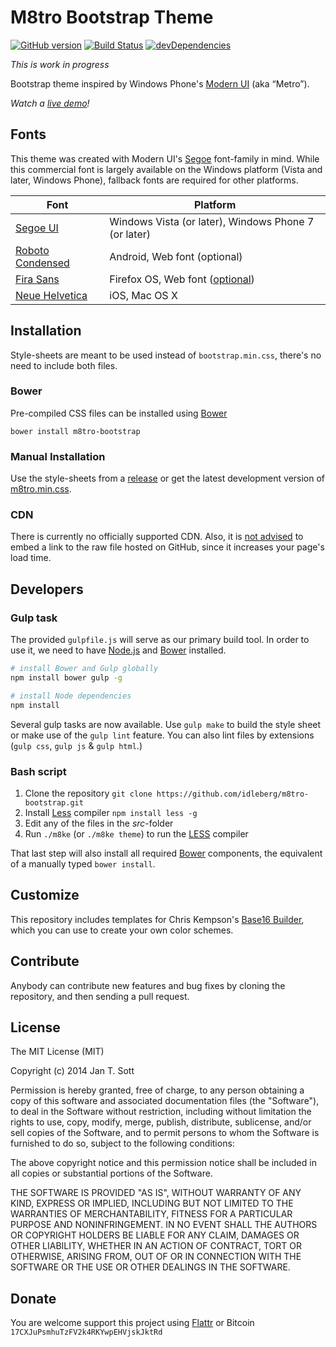 # M8tro Bootstrap Theme

[![GitHub version](https://badge.fury.io/gh/idleberg%2Fm8tro-bootstrap.svg)](http://badge.fury.io/gh/idleberg%2Fm8tro-bootstrap) [![Build Status](https://secure.travis-ci.org/idleberg/m8tro-bootstrap.svg)](http://travis-ci.org/idleberg/m8tro-bootstrap) [![devDependencies](https://david-dm.org/idleberg/m8tro-bootstrap/dev-status.svg)](https://david-dm.org/idleberg/m8tro-bootstrap#info=devDependencies)

*This is work in progress*

Bootstrap theme inspired by Windows Phone's [Modern UI](http://msdn.microsoft.com/en-us/library/windows/apps/dn465800.aspx) (aka “Metro”).

*Watch a [live demo](http://idleberg.github.io/m8tro-bootstrap/)!*

## Fonts

This theme was created with Modern UI's [Segoe](http://www.microsoft.com/typography/fonts/family.aspx?FID=331) font-family in mind. While this commercial font is largely available on the Windows platform (Vista and later, Windows Phone), fallback fonts are required for other platforms. 

Font | Platform
-----|---------
[Segoe UI](http://www.microsoft.com/typography/fonts/family.aspx?FID=331)         | Windows Vista (or later), Windows Phone 7 (or later)
[Roboto Condensed](http://www.google.com/fonts/specimen/Roboto+Condensed) | Android, Web font (optional)
[Fira Sans](http://mozilla.github.io/Fira/)        | Firefox OS, Web font ([optional](http://www.google.com/fonts/specimen/Fira+Sans))
[Neue Helvetica](http://www.linotype.com/1266/neuehelvetica-family.html)   | iOS, Mac OS X

## Installation

Style-sheets are meant to be used instead of `bootstrap.min.css`, there's no need to include both files.

### Bower

Pre-compiled CSS files can be installed using [Bower](http://bower.io/)

    bower install m8tro-bootstrap

### Manual Installation

Use the style-sheets from a [release](https://github.com/idleberg/m8tro-bootstrap/releases) or get the latest development version of [m8tro.min.css](https://raw.githubusercontent.com/idleberg/m8tro-bootstrap/master/dist/css/m8tro.min.css).

### CDN

There is currently no officially supported CDN. Also, it is [not advised](http://stackoverflow.com/a/5503156/1329116) to embed a link to the raw file hosted on GitHub, since it increases your page's load time.

## Developers

### Gulp task

The provided `gulpfile.js` will serve as our primary build tool. In order to use it, we need to have [Node.js](http://nodejs.org/download/) and [Bower](http://bower.io/) installed.

```bash
# install Bower and Gulp globally
npm install bower gulp -g

# install Node dependencies
npm install
```

Several gulp tasks are now available. Use `gulp make` to build the style sheet or make use of the `gulp lint` feature. You can also lint files by extensions (`gulp css`, `gulp js` & `gulp html`.)

### Bash script

1. Clone the repository `git clone https://github.com/idleberg/m8tro-bootstrap.git`
2. Install [Less](http://lesscss.org/) compiler `npm install less -g`
3. Edit any of the files in the *src*-folder
4. Run `./m8ke` (or `./m8ke theme`) to run the [LESS](http://lesscss.org/) compiler

That last step will also install all required [Bower](http://bower.io/) components, the equivalent of a manually typed `bower install`.

## Customize

This repository includes templates for Chris Kempson's [Base16 Builder](https://github.com/chriskempson/base16-builder), which you can use to create your own color schemes.

## Contribute

Anybody can contribute new features and bug fixes by cloning the repository, and then sending a pull request.

## License

The MIT License (MIT)

Copyright (c) 2014 Jan T. Sott

Permission is hereby granted, free of charge, to any person obtaining a copy of this software and associated documentation files (the "Software"), to deal in the Software without restriction, including without limitation the rights to use, copy, modify, merge, publish, distribute, sublicense, and/or sell copies of the Software, and to permit persons to whom the Software is furnished to do so, subject to the following conditions:

The above copyright notice and this permission notice shall be included in all copies or substantial portions of the Software.

THE SOFTWARE IS PROVIDED "AS IS", WITHOUT WARRANTY OF ANY KIND, EXPRESS OR IMPLIED, INCLUDING BUT NOT LIMITED TO THE WARRANTIES OF MERCHANTABILITY, FITNESS FOR A PARTICULAR PURPOSE AND NONINFRINGEMENT. IN NO EVENT SHALL THE AUTHORS OR COPYRIGHT HOLDERS BE LIABLE FOR ANY CLAIM, DAMAGES OR OTHER LIABILITY, WHETHER IN AN ACTION OF CONTRACT, TORT OR OTHERWISE, ARISING FROM, OUT OF OR IN CONNECTION WITH THE SOFTWARE OR THE USE OR OTHER DEALINGS IN THE SOFTWARE.

## Donate

You are welcome support this project using [Flattr](https://flattr.com/submit/auto?user_id=idleberg&url=https://github.com/idleberg/m8tro-bootstrap) or Bitcoin `17CXJuPsmhuTzFV2k4RKYwpEHVjskJktRd`
